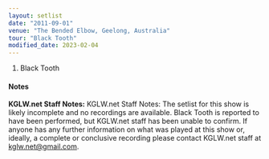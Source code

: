 ```yaml
---
layout: setlist
date: "2011-09-01"
venue: "The Bended Elbow, Geelong, Australia"
tour: "Black Tooth"
modified_date: 2023-02-04
---
```



 1. Black Tooth

#### Notes

**KGLW.net Staff Notes:** KGLW.net Staff Notes: The setlist for this show is likely incomplete and no recordings are available. Black Tooth is reported to have been performed, but KGLW.net staff has been unable to confirm. If anyone has any further information on what was played at this show or, ideally, a complete or conclusive recording please contact KGLW.net staff at kglw.net@gmail.com.
